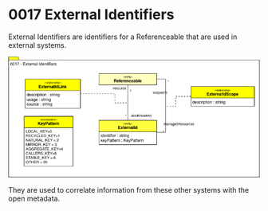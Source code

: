 <!-- SPDX-License-Identifier: CC-BY-4.0 -->
<!-- Copyright Contributors to the Egeria project. -->

# 0017 External Identifiers

External Identifiers are identifiers for a Referenceable that are used in external systems.

![UML](0017-External-Identifiers.png)

They are used to correlate information from these other systems with the open metadata.